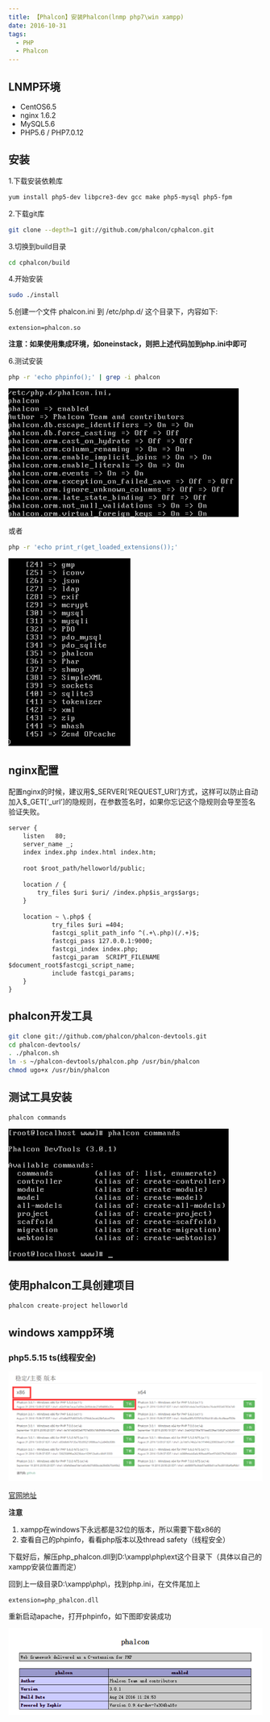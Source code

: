 ```yaml
---
title: 【Phalcon】安装Phalcon(lnmp php7\win xampp)
date: 2016-10-31
tags: 
  - PHP
  - Phalcon
---
```


## LNMP环境

- CentOS6.5
- nginx 1.6.2
- MySQL5.6
- PHP5.6 / PHP7.0.12

## 安装

1.下载安装依赖库

```bash
yum install php5-dev libpcre3-dev gcc make php5-mysql php5-fpm 
```

2.下载git库

```bash
git clone --depth=1 git://github.com/phalcon/cphalcon.git
```

3.切换到build目录

```bash
cd cphalcon/build
```

4.开始安装

```bash
sudo ./install
```

5.创建一个文件 phalcon.ini 到 /etc/php.d/ 这个目录下，内容如下:

```vim
extension=phalcon.so
```

**注意：如果使用集成环境，如oneinstack，则把上述代码加到php.ini中即可**

6.测试安装

```bash
php -r 'echo phpinfo();' | grep -i phalcon
```

![](/images/20161031161833053.jpg)

或者

```bash
php -r 'echo print_r(get_loaded_extensions());'
```

![](/images/20161031161958023.jpg)

## nginx配置

配置nginx的时候，建议用\$_SERVER[‘REQUEST_URI’]方式，这样可以防止自动加入\$_GET[‘_url’]的隐规则，在参数签名时，如果你忘记这个隐规则会导至签名验证失败。

```vim
server {
    listen   80;
    server_name _;
    index index.php index.html index.htm;
    
    root $root_path/helloworld/public;

    location / {
        try_files $uri $uri/ /index.php$is_args$args;
    }

    location ~ \.php$ {
            try_files $uri =404;
            fastcgi_split_path_info ^(.+\.php)(/.+)$;
            fastcgi_pass 127.0.0.1:9000;
            fastcgi_index index.php;
            fastcgi_param  SCRIPT_FILENAME  $document_root$fastcgi_script_name;
            include fastcgi_params;
    }
}
```

## phalcon开发工具

```bash
git clone git://github.com/phalcon/phalcon-devtools.git
cd phalcon-devtools/
. ./phalcon.sh
ln -s ~/phalcon-devtools/phalcon.php /usr/bin/phalcon
chmod ugo+x /usr/bin/phalcon
```

## 测试工具安装

```bash
phalcon commands
```

![](/images/20161031185149164.jpg)

## 使用phalcon工具创建项目

```bash
phalcon create-project helloworld
```

## windows xampp环境

### php5.5.15 ts(线程安全)

![](/images/20161031230347528.jpg)

[官网地址](https://www.phalconphp.com/zh/download/windows)

**注意**

1. xampp在windows下永远都是32位的版本，所以需要下载x86的
2. 查看自己的phpinfo，看看php版本以及thread safety（线程安全）

下载好后，解压php_phalcon.dll到D:\xampp\php\ext这个目录下（具体以自己的xampp安装位置而定）

回到上一级目录D:\xampp\php\，找到php.ini，在文件尾加上

```vim
extension=php_phalcon.dll
```

重新启动apache，打开phpinfo，如下图即安装成功

![](/images/20161031231218416.jpg)